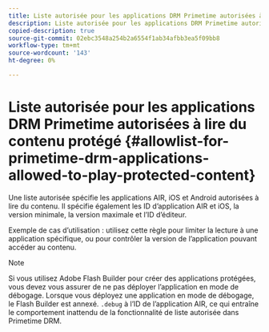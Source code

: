 ```yaml
---
title: Liste autorisée pour les applications DRM Primetime autorisées à lire du contenu protégé
description: Liste autorisée pour les applications DRM Primetime autorisées à lire du contenu protégé
copied-description: true
source-git-commit: 02ebc3548a254b2a6554f1ab34afbb3ea5f09bb8
workflow-type: tm+mt
source-wordcount: '143'
ht-degree: 0%

---
```


# Liste autorisée pour les applications DRM Primetime autorisées à lire du contenu protégé {#allowlist-for-primetime-drm-applications-allowed-to-play-protected-content}

Une liste autorisée spécifie les applications AIR, iOS et Android autorisées à lire du contenu. Il spécifie également les ID d’application AIR et iOS, la version minimale, la version maximale et l’ID d’éditeur.

Exemple de cas d’utilisation : utilisez cette règle pour limiter la lecture à une application spécifique, ou pour contrôler la version de l’application pouvant accéder au contenu.

>[!NOTE]
>
>Si vous utilisez Adobe Flash Builder pour créer des applications protégées, vous devez vous assurer de ne pas déployer l’application en mode de débogage. Lorsque vous déployez une application en mode de débogage, le Flash Builder est annexé. `.debug` à l’ID de l’application AIR, ce qui entraîne le comportement inattendu de la fonctionnalité de liste autorisée dans Primetime DRM.
